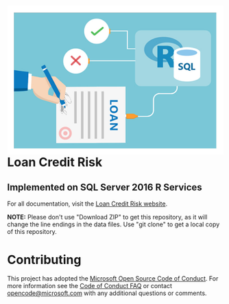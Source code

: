 <img src="Resources/images/loan.jpg" align="right">

# Loan Credit Risk 
## Implemented on SQL Server 2016 R Services

For all documentation, visit the [Loan Credit Risk website](https://microsoft.github.io/r-server-loan-credit-risk/).

**NOTE:** Please don't use "Download ZIP" to get this repository, as it will change the line endings in the data files. Use "git clone" to get a local copy of this repository. 

# Contributing

This project has adopted the [Microsoft Open Source Code of Conduct](https://opensource.microsoft.com/codeofconduct/). For more information see the [Code of Conduct FAQ](https://opensource.microsoft.com/codeofconduct/faq/) or contact [opencode@microsoft.com](mailto:opencode@microsoft.com) with any additional questions or comments.
